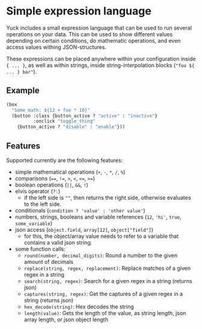 # Simple expression language

Yuck includes a small expression language that can be used to run several operations on your data.
This can be used to show different values depending on certain conditions,
do mathematic operations, and even access values withing JSON-structures.

These expressions can be placed anywhere within your configuration inside `{ ... }`,
as well as within strings, inside string-interpolation blocks (`"foo ${ ... } bar"`).

## Example

```lisp
(box
  "Some math: ${12 + foo * 10}"
  (button :class {button_active ? "active" : "inactive"}
          :onclick "toggle_thing"
    {button_active ? "disable" : "enable"}))
```

## Features

Supported currently are the following features:
- simple mathematical operations (`+`, `-`, `*`, `/`, `%`)
- comparisons (`==`, `!=`, `>`, `<`, `<=`, `>=`)
- boolean operations (`||`, `&&`, `!`)
- elvis operator (`?:`)
    - if the left side is `""`, then returns the right side, otherwise evaluates to the left side.
- conditionals (`condition ? 'value' : 'other value'`)
- numbers, strings, booleans and variable references (`12`, `'hi'`, `true`, `some_variable`)
- json access (`object.field`, `array[12]`, `object["field"]`)
    - for this, the object/array value needs to refer to a variable that contains a valid json string.
- some function calls:
    - `round(number, decimal_digits)`: Round a number to the given amount of decimals
    - `replace(string, regex, replacement)`: Replace matches of a given regex in a string
	- `search(string, regex)`: Search for a given regex in a string (returns json)
	- `captures(string, regex)`: Get the captures of a given regex in a string (returns json)
	- `hex_decode(string)`: Hex decodes the string
	- `length(value)`: Gets the length of the value, as string length, json array length, or json object length

